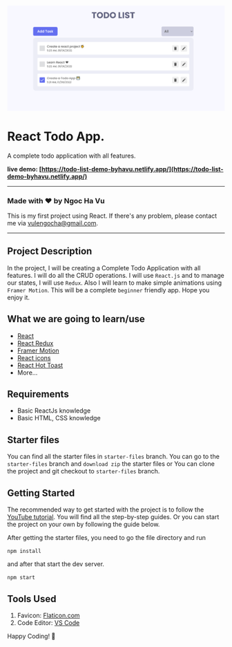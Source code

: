 ![React Todo App](./banner.png)

# React Todo App.

A complete todo application with all features.

**live demo: [https://todo-list-demo-byhavu.netlify.app/](https://todo-list-demo-byhavu.netlify.app/)**


---

### Made with ❤️ by Ngoc Ha Vu

This is my first project using React. If there's any problem, please contact me via vulengocha@gmail.com.

---

## Project Description

In the project, I will be creating a Complete Todo Application with all features. I will do all the CRUD operations. I will use `React.js` and to manage our states, I will use `Redux`. Also I will learn to make simple animations using `Framer Motion`. This will be a complete `beginner` friendly app. Hope you enjoy it.

## What we are going to learn/use

- [React](https://reactjs.org/)
- [React Redux](https://redux.js.org/)
- [Framer Motion](https://framer.com/motion/)
- [React icons](https://react-icons.netlify.com/)
- [React Hot Toast](https://react-hot-toast.com/)
- More...

## Requirements

- Basic ReactJs knowledge
- Basic HTML, CSS knowledge

## Starter files

You can find all the starter files in `starter-files` branch. You can go to the `starter-files` branch and `download zip` the starter files or You can clone the project and git checkout to `starter-files` branch.

## Getting Started

The recommended way to get started with the project is to follow the [YouTube tutorial](https://youtu.be/W0Uf_xu350k). You will find all the step-by-step guides. Or you can start the project on your own by following the guide below.

After getting the starter files, you need to go the file directory and run

```shell
npm install
```

and after that start the dev server.

```shell
npm start
```

## Tools Used

1. Favicon: [Flaticon.com](https://www.flaticon.com/)
1. Code Editor: [VS Code](https://code.visualstudio.com/)

Happy Coding! 🚀
